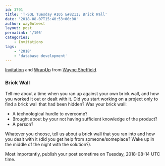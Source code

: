 ```yaml
---
id: 3791
title: 'T-SQL Tuesday #105 &#8211; Brick Wall'
date: '2018-08-07T15:40:53+00:00'
author: way0utwest
layout: post
permalink: '/105'
categories:
    - Invitations
tags:
    - '2018'
    - 'database development'
---
```


[Invitation](https://blog.waynesheffield.com/wayne/archive/2018/08/t-sql-tuesday-105-invitation-brick-wall/) and [WrapUp](https://blog.waynesheffield.com/wayne/archive/2018/08/tsql-tuesday-105-wrapup/) from [Wayne Sheffield](http://blog.waynesheffield.com).

### Brick Wall

Tell me about a time when you ran up against your own brick wall, and how you worked it out or dealt with it. Did you start working on a project only to find a brick wall that had been hidden? Was your brick wall:

- A technological hurdle to overcome?
- Brought about by your not having sufficient knowledge of the product?
- A person?

Whatever you choose, tell us about a brick wall that you ran into and how you dealt with it (did you get help from someone/someplace? Wake up in the middle of the night with the solution?).

Most importantly, publish your post sometime on Tuesday, 2018-08-14 UTC time.